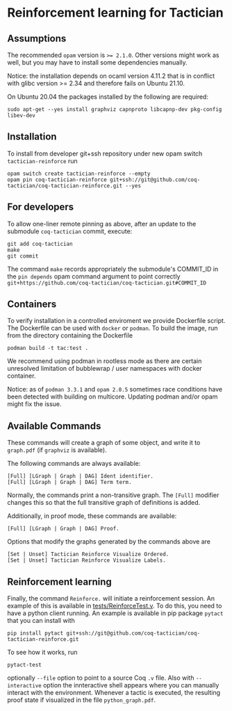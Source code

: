 # Reinforcement learning for Tactician

## Assumptions

The recommended `opam` version is `>= 2.1.0`. Other versions might work as well, but you may have to install some dependencies manually.

Notice: the installation depends on ocaml version 4.11.2 that is in conflict with glibc version >= 2.34
and therefore fails on Ubuntu 21.10. 

On Ubuntu 20.04 the packages installed by the following are required:

```
sudo apt-get --yes install graphviz capnproto libcapnp-dev pkg-config libev-dev
```

## Installation

To install from developer git+ssh repository under new opam switch `tactician-reinforce` run

```
opam switch create tactician-reinforce --empty 
opam pin coq-tactician-reinforce git+ssh://git@github.com/coq-tactician/coq-tactician-reinforce.git --yes
```


## For developers
To allow one-liner remote pinning as above, after an update to the submodule `coq-tactician` commit, execute:

```
git add coq-tactician
make
git commit
```

The command `make` records appropriately the submodule's COMMIT_ID in the `pin depends` opam command argument to point correctly `git+https://github.com/coq-tactician/coq-tactician.git#COMMIT_ID` 



## Containers

To verify installation in a controlled enviroment we provide Dockerfile script. The Dockerfile can be used with `docker` or `podman`. To build the image, run from the directory containing the Dockerfile
```
podman build -t tac:test . 
```
We recommend using podman in rootless mode as there are certain unresolved limitation of bubblewrap / user namespaces with docker container.  

Notice: as of `podman 3.3.1` and `opam 2.0.5` sometimes race conditions have been detected with building on multicore. Updating podman and/or opam might fix the issue.

## Available Commands

These commands will create a graph of some object, and write it to `graph.pdf` (if `graphviz` is available).

The following commands are always available:
```
[Full] [LGraph | Graph | DAG] Ident identifier.
[Full] [LGraph | Graph | DAG] Term term.
```
Normally, the commands print a non-transitive graph. The `[Full]` modifier changes this so that the full transitive graph of definitions is added.

Additionally, in proof mode, these commands are available:
```
[Full] [LGraph | Graph | DAG] Proof.
```

Options that modify the graphs generated by the commands above are
```
[Set | Unset] Tactician Reinforce Visualize Ordered.
[Set | Unset] Tactician Reinforce Visualize Labels.
```

## Reinforcement learning

Finally, the command `Reinforce.` will initiate a reinforcement session. An example of this is available in
[tests/ReinforceTest.v](theories/ReinforceTest.v).
To do this, you need to have a python client running. An example is available in pip package `pytact` that you can install 
with 
```
pip install pytact git+ssh://git@github.com/coq-tactician/coq-tactician-reinforce.git
```

To see how it works, run 
```
pytact-test
```
optionally `--file` option to point to a source Coq `.v` file. 
Also with `--interactive` option the innteractive shell appears where you can
manually interact with the environment. Whenever a tactic is executed,
the resulting proof state if visualized in the file
`python_graph.pdf`.
